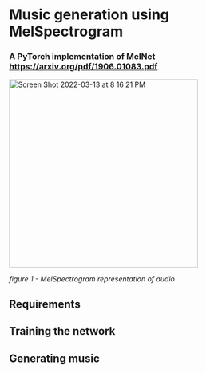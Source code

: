 # Music generation using MelSpectrogram
### A PyTorch implementation of MelNet https://arxiv.org/pdf/1906.01083.pdf

<img width="378" alt="Screen Shot 2022-03-13 at 8 16 21 PM" src="https://user-images.githubusercontent.com/57376402/158085731-f15047ea-f4cd-4d7e-b08e-950f96935107.png">

*figure 1 - MelSpectrogram representation of audio*

## Requirements

## Training the network

## Generating music 
